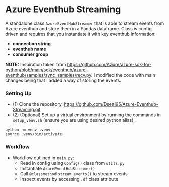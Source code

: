 
# Azure Eventhub Streaming
A standalone class `AzureEventHubStreamer` that is able to stream events from Azure eventhub and store them in a Pandas dataframe. Class is config driven and requires that you instantiate it with key eventhub information: 
- **connection string**
- **eventhub name**
- **consumer group**

**NOTE:** Inspiration taken from https://github.com/Azure/azure-sdk-for-python/blob/main/sdk/eventhub/azure-eventhub/samples/sync_samples/recv.py. I modified the code with main changes being that I added a way of storing the events. 

### Setting Up

- (1) Clone the repository, https://github.com/Dseal95/Azure-Eventhub-Streaming.git
- (2) (Optional) Set up a virtual environment by running the commands in `setup_venv.sh` (ensure you are using desired python alias):

```
python -m venv .venv
source .venv/bin/activate
```

### Workflow
- Workflow outlined in `main.py`:
    - Read in config using `Config()` class from `utils.py`
    - Instantiate  `AzureEventHubStreamer()`
    - Call `@classmethod` `stream_events()` to stream events
    - Inspect events by accessing `.df` class attribute


